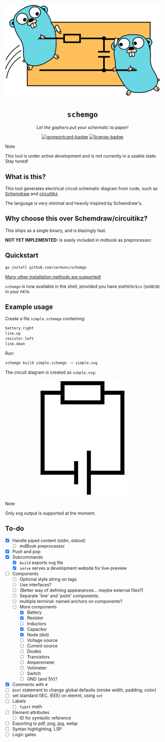 <div align="center">
<img src="media/banner.svg" />
<h1><code>schemgo</code></h1>
<p><em>Let the gophers put your schematic to paper!</em></p>
<a href="https://goreportcard.com/report/github.com/sermuns/schemgo"><img alt="goreportcard-badge" src="https://goreportcard.com/badge/github.com/sermuns/schemgo"></a>
<a href="https://www.gnu.org/licenses/gpl-3.0">
<img alt="license-badge" src="https://img.shields.io/badge/License-GPLv3-blue.svg"></a>
</div>

> [!NOTE]
> This tool is under active development and is not currently in a usable state. Stay tuned!

## What is this?

This tool generates electrical circuit schematic diagram from code, such as [Schemdraw](https://schemdraw.readthedocs.io/en/stable/) and [circuitikz](https://github.com/circuitikz/circuitikz).

The language is very minimal and heavily inspired by Schemdraw's.

## Why choose this over Schemdraw/circuitikz?

This ships as a single binary, and is blazingly fast.

**NOT YET IMPLEMENTED:** Is easily included in mdbook as preprocessor.

## Quickstart

```sh
go install github.com/sermuns/schemgo
```

[Many other installation methods are supported!](https://schemgo.samake.se/installation)

`schemgo` is now available in the shell, provided you have `$GOPATH/bin` (`$GOBIN`) in your `PATH`.

## Example usage

Create a file `simple.schemgo` containing:

```python
battery.right
line.up
resistor.left
line.down
```

Run:

```sh
schemgo build simple.schemgo -o simple.svg
```

The circuit diagram is created as `simple.svg`:

<div align="center">
<a href="media/simple.svg"><img src="media/simple.webp" alt="simple circuit" align="center" /></a>
</div>

> [!NOTE]
> Only svg output is supported at the moment.

## To-do
- [x] Handle piped content (stdin, stdout)
  - [ ] mdBook preprocessor
- [x] Push and pop
- [x] Subcommands
  - [x] `build` exports svg file
  - [x] `serve` serves a development website for live-preview
- [ ] Components
  - [ ] Optional style string on tags
  - [ ] Use interfaces?
  - [ ] (Better way of defining appearances... maybe external files?)
  - [ ] Separate 'line' and 'point' components.
  - [ ] multiple terminal: named anchors on components?
  - [ ] More components
    - [x] Battery
    - [x] Resistor
    - [ ] Inductors
    - [x] Capacitor
    - [x] Node (dot)
    - [ ] Voltage source
    - [ ] Current source
    - [ ] Diodes
    - [ ] Transistors
    - [ ] Amperemeter
    - [ ] Voltmeter
    - [ ] Switch
    - [ ] GND (and 5V)?
- [x] Comments with `#`
- [ ] `@set` statement to change global defaults (stroke width, padding, color)
- [ ] set standard (IEC, IEEE) on elemnt, using `set`
- [ ] Labels
  - [ ] `typst` math
- [ ] Element attributes
  - [ ] ID for symbolic reference
- [ ] Exporting to pdf, png, jpg, webp
- [ ] Syntax highlighting, LSP
- [ ] Logic gates
